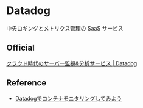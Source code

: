 # Datadog

中央ロギングとメトリクス管理の SaaS サービス

## Official
[クラウド時代のサーバー監視&分析サービス | Datadog](https://www.datadoghq.com/ja/)

## Reference
- [Datadogでコンテナモニタリングしてみよう](https://www.slideshare.net/KunihikoIkeyama/datadog-136822709)